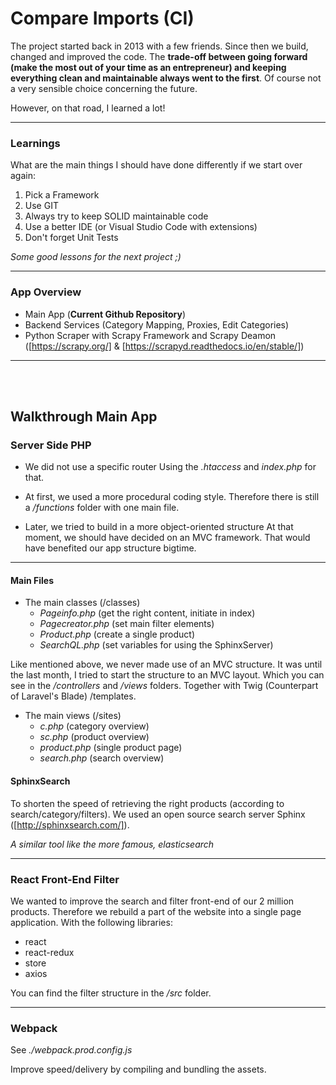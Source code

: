 
# Compare Imports (CI)

The project started back in 2013 with a few friends. Since then we build, changed and improved the code.
The **trade-off between going forward (make the most out of your time as an entrepreneur) and keeping everything clean and maintainable always went to the first**.
Of course not a very sensible choice concerning the future. 

However, on that road, I learned a lot!

---- 

### Learnings

What are the main things I should have done differently if we start over again: 
1. Pick a Framework
2. Use GIT
3. Always try to keep SOLID maintainable code
4. Use a better IDE (or Visual Studio Code with extensions)
5. Don't forget Unit Tests 

*Some good lessons for the next project ;)* 

----

###  App Overview 
- Main App (**Current Github Repository**)
- Backend Services  (Category Mapping, Proxies, Edit Categories)
- Python Scraper with Scrapy Framework and Scrapy Deamon ([https://scrapy.org/] & [https://scrapyd.readthedocs.io/en/stable/])

----
<br/><br/>

## Walkthrough Main App

### Server Side PHP

- We did not use a specific router 
Using the *.htaccess* and *index.php* for that. 

- At first, we used a more procedural coding style.
Therefore there is still a */functions* folder with one main file. 

- Later, we tried to build in a more object-oriented structure
At that moment, we should have decided on an MVC framework.
That would have benefited our app structure bigtime. 

----

#### Main Files

- The main classes (/classes)
    - *Pageinfo.php* (get the right content, initiate in index)
    - *Pagecreator.php* (set main filter elements)
    - *Product.php* (create a single product)
    - *SearchQL.php* (set variables for using the SphinxServer)

Like mentioned above, we never made use of an MVC structure. 
It was until the last month, I tried to start the structure to an MVC layout. 
Which you can see in the */controllers* and */views* folders. 
Together with Twig (Counterpart of Laravel's Blade) /templates.

- The main views (/sites)
    - *c.php* (category overview)
    - *sc.php* (product overview)
    - *product.php* (single product page)
    - *search.php* (search overview)


#### SphinxSearch

To shorten the speed of retrieving the right products (according to search/category/filters). 
We used an open source search server Sphinx ([http://sphinxsearch.com/]).  

*A similar tool like the more famous, elasticsearch*


----

###  React Front-End Filter

We wanted to improve the search and filter front-end of our 2 million products. 
Therefore we rebuild a part of the website into a single page application. 
With the following libraries:

- react
- react-redux
- store
- axios

You can find the filter structure in the */src* folder. 

----

### Webpack

See *./webpack.prod.config.js*

Improve speed/delivery by compiling and bundling the assets.







